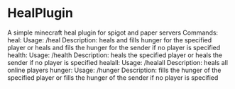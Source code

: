 # HealPlugin
A simple minecraft heal plugin for spigot and paper servers
Commands:
  heal:
    Usage: /heal <playername> 
    Description: heals and fills hunger for the specified player or heals and fils the hunger for the sender if no player is specified
  health:
    Usage:  /health <playername>
    Description: heals the specified player or heals the sender if no player is specified
  healall:
    Usage:  /healall
    Description: heals all online players
  hunger:
    Usage:  /hunger <playername>
    Description: fills the hunger of the specified player or fills the hunger of the sender if no player is specified
    
